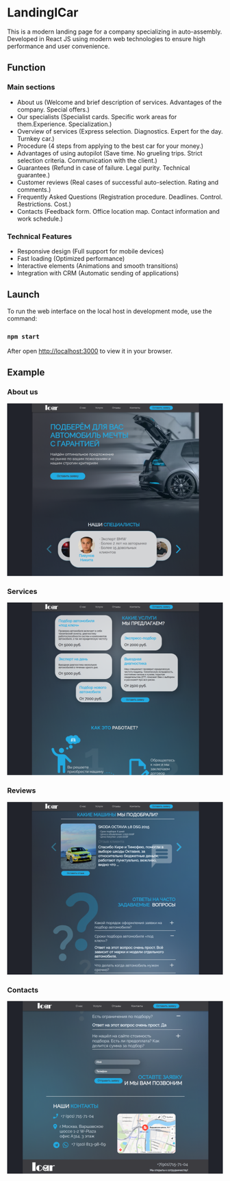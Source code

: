 <h1>LandingICar</h1>

This is a modern landing page for a company specializing in auto-assembly. Developed in React JS using modern web technologies to ensure high performance and user convenience.

<h2>Function</h2>

<h3>Main sections</h3>
<ul>
 <li>About us (Welcome and brief description of services. Advantages of the company. Special offers.)</li>
 <li>Our specialists (Specialist cards. Specific work areas for them.Experience. Specialization.)</li>
 <li>Overview of services (Express selection. Diagnostics. Expert for the day. Turnkey car.)</li>
  <li>Procedure (4 steps from applying to the best car for your money.)</li>
  <li>Advantages of using autopilot (Save time. No grueling trips. Strict selection criteria. Communication with the client.)</li>
  <li>Guarantees (Refund in case of failure. Legal purity. Technical guarantee.)</li>
  <li>Customer reviews (Real cases of successful auto-selection. Rating and comments.)</li>
  <li>Frequently Asked Questions (Registration procedure. Deadlines. Control. Restrictions. Cost.)</li>
  <li>Contacts (Feedback form. Office location map. Contact information and work schedule.)</li>
</ul>

<h3>Technical Features</h3>
<ul>
 <li>Responsive design (Full support for mobile devices)</li>
 <li>Fast loading (Optimized performance)</li>
 <li>Interactive elements (Animations and smooth transitions)</li>
 <li>Integration with CRM (Automatic sending of applications)</li>
</ul>
   


<h2>Launch</h2>
To run the web interface on the local host in development mode, use the command:
 
### `npm start`
After open [http://localhost:3000](http://localhost:3000) to view it in your browser.


<h2>Example</h2>

<h3>About us</h3>
<img src = https://github.com/Pochepayka/LandingICar/blob/main/src/media/image/GUI_About.png>

<h3>Services</h3>
<img src = https://github.com/Pochepayka/LandingICar/blob/main/src/media/image/GUI_Services.png>

<h3>Reviews</h3>
<img src = https://github.com/Pochepayka/LandingICar/blob/main/src/media/image/GUI_Request.png>

<h3>Contacts</h3>
<img src = https://github.com/Pochepayka/LandingICar/blob/main/src/media/image/GUI_Contacts.png>


